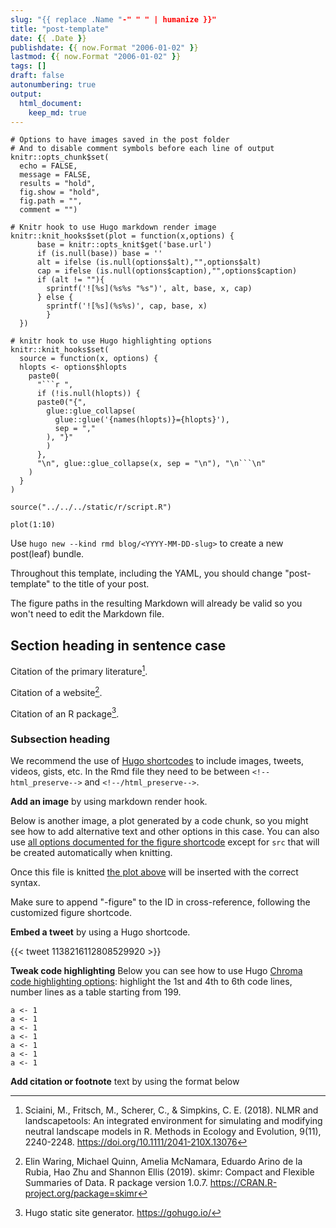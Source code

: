 ```yaml
---
slug: "{{ replace .Name "-" " " | humanize }}"
title: "post-template"
date: {{ .Date }} 
publishdate: {{ now.Format "2006-01-02" }}
lastmod: {{ now.Format "2006-01-02" }}
tags: []
draft: false
autonumbering: true
output:
  html_document:
    keep_md: true
---
```


```{r setup, include=FALSE}
# Options to have images saved in the post folder
# And to disable comment symbols before each line of output
knitr::opts_chunk$set(
  echo = FALSE,
  message = FALSE,
  results = "hold",
  fig.show = "hold",
  fig.path = "",
  comment = "")

# Knitr hook to use Hugo markdown render image
knitr::knit_hooks$set(plot = function(x,options) {
      base = knitr::opts_knit$get('base.url')
      if (is.null(base)) base = ''
      alt = ifelse (is.null(options$alt),"",options$alt)
      cap = ifelse (is.null(options$caption),"",options$caption)
      if (alt != ""){
        sprintf('![%s](%s%s "%s")', alt, base, x, cap)
      } else {
        sprintf('![%s](%s%s)', cap, base, x)  
        }
  })

# knitr hook to use Hugo highlighting options
knitr::knit_hooks$set(
  source = function(x, options) {
  hlopts <- options$hlopts
    paste0(
      "```r ",
      if (!is.null(hlopts)) {
      paste0("{",
        glue::glue_collapse(
          glue::glue('{names(hlopts)}={hlopts}'),
          sep = ","
        ), "}"
        )
      },
      "\n", glue::glue_collapse(x, sep = "\n"), "\n```\n"
    )
  }
)
```

```{r include=FALSE}
source("../../../static/r/script.R")
```

```{r chunkname, class="figure", eval=FALSE, results="hide", fig.retina=2, out.width="100", alt="Label. alternative text please make it informative", caption="this is what this image shows, write it here or in the paragraph after the image as you prefer"}
plot(1:10)
```

Use `hugo new --kind rmd blog/<YYYY-MM-DD-slug>` to create a new post(leaf) bundle.

Throughout this template, including the YAML, 
you should change "post-template" to the title of your post.

The figure paths in the resulting Markdown will already be valid so you won't need to edit the Markdown file.

## Section heading in sentence case

Citation of the primary literature[^1]. 

Citation of a website[^2]. 

Citation of an R package[^3].

### Subsection heading

We recommend the use of [Hugo shortcodes](https://gohugo.io/content-management/shortcodes/) to include images, tweets, videos, gists, etc. In the Rmd file they need to be between `<!--html_preserve-->` and `<!--/html_preserve-->`.

**Add an image** by using markdown render hook.

<!-- ![Label. This is the alternative text](name-of-image.png "Title") -->


Below is another image, a plot generated by a code chunk, so you might see how to add alternative text and other options in this case. You can also use [all options documented for the figure shortcode](https://gohugo.io/content-management/shortcodes/#figure) except for `src` that will be created automatically when knitting.

Once this file is knitted [the plot above](#label-figure) will be inserted with the correct syntax.

Make sure to append "-figure" to the ID in cross-reference, 
following the customized figure shortcode.


**Embed a tweet** by using a Hugo shortcode. 

<!--html_preserve-->
{{< tweet 1138216112808529920 >}}
<!--/html_preserve-->


**Tweak code highlighting** Below you can see how to use Hugo [Chroma code highlighting options](https://gohugo.io/content-management/syntax-highlighting/#highlight-shortcode): highlight the 1st and 4th to 6th code lines, number lines as a table starting from 199.

```{r hl, hlopts = list(linenos='table',hl_lines='[1,"4-6"]',linenostart=199)}
a <- 1
a <- 1
a <- 1
a <- 1
a <- 1
a <- 1
a <- 1
```

**Add citation or footnote** text by using the format below 

[^1]: Sciaini, M., Fritsch, M., Scherer, C., & Simpkins, C. E. (2018). NLMR and landscapetools: An integrated environment for simulating and modifying neutral landscape models in R. Methods in Ecology and Evolution, 9(11), 2240-2248. <https://doi.org/10.1111/2041-210X.13076>
[^2]: Elin Waring, Michael Quinn, Amelia McNamara, Eduardo Arino de la Rubia, Hao Zhu and Shannon Ellis (2019). skimr: Compact and Flexible Summaries of Data. R package version 1.0.7. https://CRAN.R-project.org/package=skimr
[^3]: Hugo static site generator. https://gohugo.io/
